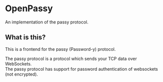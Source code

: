 # OpenPassy
An implementation of the passy protocol.
## What is this?
This is a frontend for the passy (Password-y) protocol.  
  
The passy protocol is a protocol which sends your TCP data over WebSockets.  
The passy protocol has support for password authentication of websockets (not encrypted).  